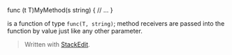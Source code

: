 func (t T)MyMethod(s string) {
    // ...
}

is a function of type  `func(T, string)`; method receivers are passed into the function by value just like any other parameter.

> Written with [StackEdit](https://stackedit.io/).
<!--stackedit_data:
eyJoaXN0b3J5IjpbLTExNTEyNTkzMDJdfQ==
-->